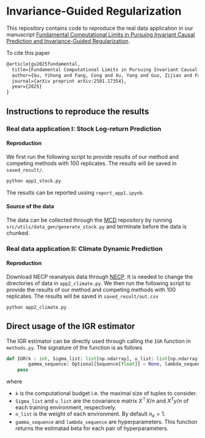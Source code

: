 # Invariance-Guided Regularization

This repository contains code to reproduce the real data application in our manuscript [Fundamental Computational Limits in Pursuing Invariant Causal Prediction and Invariance-Guided Regularization](https://arxiv.org/abs/2501.17354).

To cite this paper

```latex
@article{gu2025fundamental,
  title={Fundamental Computational Limits in Pursuing Invariant Causal Prediction and Invariance-Guided Regularization},
  author={Gu, Yihong and Fang, Cong and Xu, Yang and Guo, Zijian and Fan, Jianqing},
  journal={arXiv preprint arXiv:2501.17354},
  year={2025}
}
```

## Instructions to reproduce the results

### Real data application I: Stock Log-return Prediction
#### Reproduction
We first run the following script to provide results of our method and competing methods with 100 replicates. The results will be saved in ``saved_result/``.
```bash
python app1_stock.py
```
The results can be reported ussing ``report_app1.ipynb``.
#### Source of the data
The data can be collected through the [MCD](https://github.com/Rose-STL-Lab/MCD) repository by running ``src/utils/data_gen/generate_stock.py`` and terminate before the data is chunked.

### Real data application II: Climate Dynamic Prediction
#### Reproduction
Download NECP reanalysis data through [NECP](https://psl.noaa.gov/thredds/catalog/Datasets/ncep.reanalysis/Dailies/pressure/catalog.html). It is needed to change the directories of data in ``app2_climate.py``. We then run the following script to provide the results of our method and competing methods with 100 replicates. The results will be saved in ``saved_result/out.csv``
```bash
python app2_climate.py
```

## Direct usage of the IGR estimator
The IGR estimator can be directly used through calling the ``IGR`` function in ``methods.py``. The signature of the function is as follows
```python
def IGR(k : int, Sigma_list: list[np.ndarray], u_list: list[np.ndarray], n_list: Optional[Sequence[int]] = None,
        gamma_sequence: Optional[Sequence[float]] = None, lambda_sequence: Optional[Sequence[float]] = None) -> np.ndarray:
    pass
```
where
 - ``k`` is the computational budget i.e. the maximal size of tuples to consider.
 - ``Sigma_list`` and ``u_list`` are the covariance matrix $X^\top X /n$ and $X^T y/n$ of each training environment, respectively.
 - ``n_list`` is the weight of each environment. By default $n_e=1$.
 - ``gamma_sequence`` and ``lambda_sequence`` are hyperparameters.
This function returns the estimatad beta for each pair of hyperparameters.

